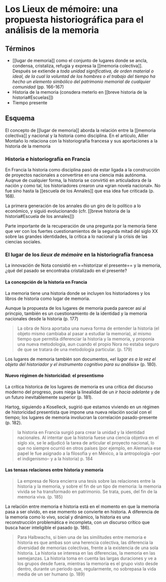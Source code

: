 # Los Lieux de mémoire: una propuesta historiográfica para el análisis de la memoria

## Términos
- [[lugar de memoria]] como el conjunto de lugares donde se ancla, condensa, cristaliza, refugia y expresa la [[memoria colectiva]]. Después se extiende a *toda unidad significativa, de orden material o ideal, de la cual la voluntad de los hombres o el trabajo del tiempo ha hecho un elemento simbólico del patrimonio memorial de cualquier comunidad* (pp. 166-167)
- Historia de la memoria (consdera meterlo en [[breve historia de la historia#Escuelas]])
- Tiempo presente

## Esquema
El concepto de [[lugar de memoria]] aborda la relación entre la [[memoria colectiva]] y nacional y la historia como disciplina. En el artículo, Allier Montaño lo relaciona con la historiografía francesa y sus aportaciones a la historia de la memoria

### Historia e historiografía en Francia
En Francia la historia como disciplina pasó de estar ligada a la construcción de proyectos nacionales a convertirse en una ciencia más autónoma. Auqnue de cualquier forma, la historia se convirtió en articuladora de la nación y como tal, los historiadores crearon una «gran novela nacional». No fue sino hasta la [[escuela de los Annales]] que esa idea fue criticada (p. 168).

La primera generación de los annales dio un giro de lo político a lo económico, y siguió evolucionando (cfr. [[breve historia de la historia#Escuela de los annales]])

Parte importante de la recuperación de una pregunta por la memoria tiene que ver con los fuertes cuestionamientos de la segunda mitad del siglo XX sobre las grandes identidades, la crítica a lo nacional y la crisis de las ciencias sociales.

### El lugar de los *lieux de mémoire* en la historiografía francesa
La innovación de Nota consistió en ==historizar el presente== y la memoria, ¿qué del pasado se encontraba cristalizado en el presente?

#### La concepción de la historia en Francia
La memoria tiene una historia donde se incluyen los historiadores y los libros de historia como lugar de memoria.

Aunque la propuesta de los lugares de memoria pueda parecer así al princpio, también es un cuestionamiento de la identidad y la memoria nacionales desde la historia (p. 177)

>La obra de Nora aportaba una nueva forma de entender la historia (el objeto mismo cambiaba al pasar a estudiar la memoria), al mismo tiempo que permitía diferenciar la historia y la memoria, y proponía una nueva metodología, aun cuando el propio Nora no estaba seguro de que se tratara de una metodología particular. (p. 179)

Los lugares de memoria también son documentos, *«el lugar es a la vez el objeto del historiador y el instrumento cognitivo para su análisis»* (p. 180).

#### Nuevo régimen de historicidad: el presentismo
La crítica historica de los lugares de memoria es una crítica del discurso moderno del progreso, pues niega la linealidad de un *ir hacia adelante* y de un futuro inevitablemente superior (p. 181).

Hartog, siguiendo a Koselleck, sugirió que estamos viviendo en un régimen de historicidad presentista que impone una nueva relación social con el tiempo; los lugares de memoria involucran la correlación pasado-presente (p. 182).

>la historia en Francia surgió para crear la unidad y la identidad nacionales. Al intentar que la historia fuese una ciencia objetiva en el siglo xix, se le adjudicó la tarea de articular el proyecto nacional, lo que no siempre ocurrió en otros países (por ejemplo, en Alemania ese papel le fue asignado a la filosofía y en México, a la antropología –por el indigenismo– y a la historia) p. 184

#### Las tensas relaciones entre historia y memoria
>La empresa de Nora encierra una tesis sobre las relaciones entre la historia y la memoria, y sobre el fin de un tipo de memoria: la memoria vivida se ha transformado en patrimonio. Se trata, pues, del fin de la memoria viva. (p. 185)

La relación entre memoria e historia está en el momento en que la memoria pasa a ser olvido, en ese momento se convierte en historia. A diferencia de la memoria como lo vivo, social y dinámico, la historia es una reconstrucción problemática e incompleta, con un discurso crítico que busca hacer inteligible el pasado (p. 186). 

>Para Halbwachs, si bien una de las similitudes entre memoria e historia es que ambas son una herencia colectiva, las diferencia la diversidad de memorias colectivas, frente a la existencia de una sola historia. La historia se interesa en las diferencias, la memoria en las semejanzas. La historia toma en cuenta las largas duraciones y ve a los grupos desde fuera, mientras la memoria es el grupo visto desde dentro, durante un periodo que, regularmente, no sobrepasa la vida media de un ser humano (p. 189)
